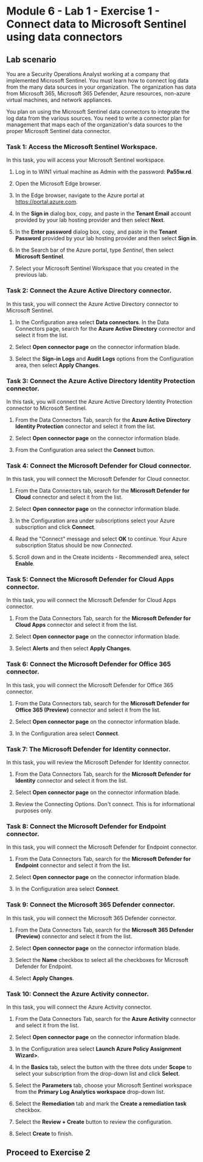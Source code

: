 # Module 6 - Lab 1 - Exercise 1 - Connect data to Microsoft Sentinel using data connectors

## Lab scenario

You are a Security Operations Analyst working at a company that implemented Microsoft Sentinel. You must learn how to connect log data from the many data sources in your organization. The organization has data from Microsoft 365, Microsoft 365 Defender, Azure resources, non-azure virtual machines, and network appliances.

You plan on using the Microsoft Sentinel data connectors to integrate the log data from the various sources. You need to write a connector plan for management that maps each of the organization's data sources to the proper Microsoft Sentinel data connector.


### Task 1: Access the Microsoft Sentinel Workspace.

In this task, you will access your Microsoft Sentinel workspace.

1. Log in to WIN1 virtual machine as Admin with the password: **Pa55w.rd**.  

1. Open the Microsoft Edge browser.

1. In the Edge browser, navigate to the Azure portal at https://portal.azure.com.

1. In the **Sign in** dialog box, copy, and paste in the **Tenant Email** account provided by your lab hosting provider and then select **Next**.

1. In the **Enter password** dialog box, copy, and paste in the **Tenant Password** provided by your lab hosting provider and then select **Sign in**.

1. In the Search bar of the Azure portal, type *Sentinel*, then select **Microsoft Sentinel**.

1. Select your Microsoft Sentinel Workspace that you created in the previous lab.


### Task 2: Connect the Azure Active Directory connector.

In this task, you will connect the Azure Active Directory connector to Microsoft Sentinel.

1. In the Configuration area select **Data connectors**.  In the Data Connectors page, search for the **Azure Active Directory** connector and select it from the list.

1. Select **Open connector page** on the connector information blade.

1. Select the **Sign-in Logs** and **Audit Logs** options from the Configuration area, then select **Apply Changes**.


### Task 3: Connect the Azure Active Directory Identity Protection connector.

In this task, you will connect the Azure Active Directory Identity Protection connector to Microsoft Sentinel.

1. From the Data Connectors Tab, search for the **Azure Active Directory Identity Protection** connector and select it from the list.

1. Select **Open connector page** on the connector information blade.

1. From the Configuration area select the **Connect** button.


### Task 4: Connect the Microsoft Defender for Cloud connector.

In this task, you will connect the Microsoft Defender for Cloud connector.

1. From the Data Connectors tab, search for the **Microsoft Defender for Cloud** connector and select it from the list.

1. Select **Open connector page** on the connector information blade.

1. In the Configuration area under subscriptions select your Azure subscription and click **Connect**.

1. Read the "Connect" message and select **OK** to continue. Your Azure subscription Status should be now *Connected*.

1. Scroll down and in the Create incidents - Recommended! area, select **Enable**.


### Task 5: Connect the Microsoft Defender for Cloud Apps connector.

In this task, you will connect the Microsoft Defender for Cloud Apps connector.

1. From the Data Connectors Tab, search for the **Microsoft Defender for Cloud Apps** connector and select it from the list.

1. Select **Open connector page** on the connector information blade.

1. Select **Alerts** and then select **Apply Changes**.


### Task 6: Connect the Microsoft Defender for Office 365 connector.

In this task, you will connect the Microsoft Defender for Office 365 connector.

1. From the Data Connectors tab, search for the **Microsoft Defender for Office 365 (Preview)** connector and select it from the list.

1. Select **Open connector page** on the connector information blade.

1. In the Configuration area select **Connect**.


### Task 7: The Microsoft Defender for Identity connector.

In this task, you will review the Microsoft Defender for Identity connector.

1. From the Data Connectors Tab, search for the **Microsoft Defender for Identity** connector and select it from the list.

1. Select **Open connector page** on the connector information blade.

1. Review the Connecting Options. Don't connect. This is for informational purposes only.


### Task 8: Connect the Microsoft Defender for Endpoint connector.

In this task, you will connect the Microsoft Defender for Endpoint connector.

1. From the Data Connectors Tab, search for the **Microsoft Defender for Endpoint** connector and select it from the list.

1. Select **Open connector page** on the connector information blade.

1. In the Configuration area select **Connect**.


### Task 9: Connect the Microsoft 365 Defender connector.

In this task, you will connect the Microsoft 365 Defender connector.

1. From the Data Connectors Tab, search for the **Microsoft 365 Defender (Preview)** connector and select it from the list.

1. Select **Open connector page** on the connector information blade.

1. Select the **Name** checkbox to select all the checkboxes for Microsoft Defender for Endpoint.

1. Select **Apply Changes**.


### Task 10: Connect the Azure Activity connector.

In this task, you will connect the Azure Activity connector.

1. From the Data Connectors Tab, search for the **Azure Activity** connector and select it from the list.

1. Select **Open connector page** on the connector information blade.

1. In the Configuration area select **Launch Azure Policy Assignment Wizard>**.

1. In the **Basics** tab, select the button with the three dots under **Scope** to select your subscription from the drop-down list and click **Select**.

1. Select the **Parameters** tab, choose your Microsoft Sentinel workspace from the **Primary Log Analytics workspace** drop-down list.

1. Select the **Remediation** tab and mark the **Create a remediation task** checkbox.

1. Select the **Review + Create** button to review the configuration.

1. Select **Create** to finish.

## Proceed to Exercise 2
